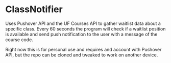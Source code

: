 # ClassNotifier

Uses Pushover API and the UF Courses API to gather waitlist data about a specific class. Every 60 seconds the program will check if a waitlist position is available and send push notification to the user with a message of the course code.

Right now this is for personal use and requires and account with Pushover API, but the repo can be cloned and tweaked to work on another device. 

